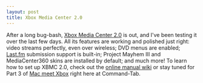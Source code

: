 ```yaml
---
layout: post
title: Xbox Media Center 2.0
---
```

After a long bug-bash, [Xbox Media Center 2.0](http://www.xboxmediacenter.com/) is out, and I've been testing it over the last few days. All its features are working and polished just right: video streams perfectly, even over wireless; DVD menus are enabled; [Last.fm](http://www.last.fm/) submission support is built-in; Project Mayhem III and MediaCenter360 skins are installed by default; and much more! To learn how to set up XBMC 2.0, check out the [online manual wiki](http://www.xboxmediacenter.com/wiki/index.php?title=Xbox_Media_Center_Online_Manual) or stay tuned for Part 3 of [Mac meet Xbox](/2006/08/18/mac-meet-xbox-part-1/) right here at Command-Tab.
